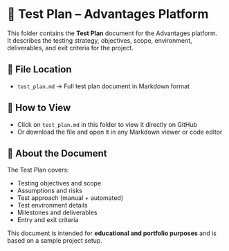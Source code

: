 # 📄 Test Plan – Advantages Platform

This folder contains the **Test Plan** document for the Advantages platform.  
It describes the testing strategy, objectives, scope, environment, deliverables, and exit criteria for the project.

## 📂 File Location
- `test_plan.md` → Full test plan document in Markdown format

## 📖 How to View
- Click on `test_plan.md` in this folder to view it directly on GitHub  
- Or download the file and open it in any Markdown viewer or code editor

## 📌 About the Document
The Test Plan covers:
- Testing objectives and scope
- Assumptions and risks
- Test approach (manual + automated)
- Test environment details
- Milestones and deliverables
- Entry and exit criteria

This document is intended for **educational and portfolio purposes** and is based on a sample project setup.
